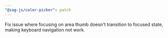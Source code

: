 ```yaml
---
"@zag-js/color-picker": patch
---
```


Fix issue where focusing on area thumb doesn't transition to focused state, making keyboard navigation not work.
